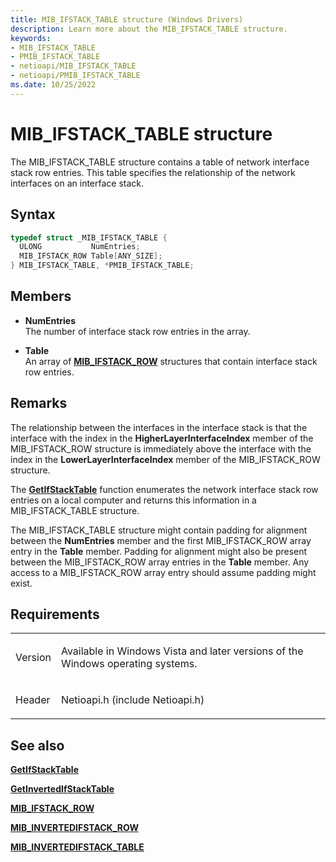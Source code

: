 ```yaml
---
title: MIB_IFSTACK_TABLE structure (Windows Drivers)
description: Learn more about the MIB_IFSTACK_TABLE structure.
keywords:
- MIB_IFSTACK_TABLE
- PMIB_IFSTACK_TABLE
- netioapi/MIB_IFSTACK_TABLE
- netioapi/PMIB_IFSTACK_TABLE
ms.date: 10/25/2022
---
```


# MIB\_IFSTACK\_TABLE structure

The MIB\_IFSTACK\_TABLE structure contains a table of network interface stack row entries. This table specifies the relationship of the network interfaces on an interface stack.

## Syntax

``` c++
typedef struct _MIB_IFSTACK_TABLE {
  ULONG           NumEntries;
  MIB_IFSTACK_ROW Table[ANY_SIZE];
} MIB_IFSTACK_TABLE, *PMIB_IFSTACK_TABLE;
```

## Members

- **NumEntries**  
   The number of interface stack row entries in the array.

- **Table**  
   An array of [**MIB\_IFSTACK\_ROW**](mib-ifstack-row.md) structures that contain interface stack row entries.

## Remarks

The relationship between the interfaces in the interface stack is that the interface with the index in the **HigherLayerInterfaceIndex** member of the MIB\_IFSTACK\_ROW structure is immediately above the interface with the index in the **LowerLayerInterfaceIndex** member of the MIB\_IFSTACK\_ROW structure.

The [**GetIfStackTable**](getifstacktable.md) function enumerates the network interface stack row entries on a local computer and returns this information in a MIB\_IFSTACK\_TABLE structure.

The MIB\_IFSTACK\_TABLE structure might contain padding for alignment between the **NumEntries** member and the first MIB\_IFSTACK\_ROW array entry in the **Table** member. Padding for alignment might also be present between the MIB\_IFSTACK\_ROW array entries in the **Table** member. Any access to a MIB\_IFSTACK\_ROW array entry should assume padding might exist.

## Requirements

<table>
<tbody>
<tr class="odd">
<td><p>Version</p></td>
<td><p>Available in Windows Vista and later versions of the Windows operating systems.</p></td>
</tr>
<tr class="even">
<td><p>Header</p></td>
<td>Netioapi.h (include Netioapi.h)</td>
</tr>
</tbody>
</table>

## See also

[**GetIfStackTable**](getifstacktable.md)

[**GetInvertedIfStackTable**](getinvertedifstacktable.md)

[**MIB\_IFSTACK\_ROW**](mib-ifstack-row.md)

[**MIB\_INVERTEDIFSTACK\_ROW**](mib-invertedifstack-row.md)

[**MIB\_INVERTEDIFSTACK\_TABLE**](mib-invertedifstack-table.md)
